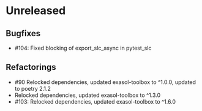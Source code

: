 # Unreleased

## Bugfixes

* #104: Fixed blocking of export_slc_async in pytest_slc


## Refactorings

* #90 Relocked dependencies, updated exasol-toolbox to ^1.0.0, updated to poetry 2.1.2
* Relocked dependencies, updated exasol-toolbox to ^1.3.0
* #103: Relocked dependencies, updated exasol-toolbox to ^1.6.0
